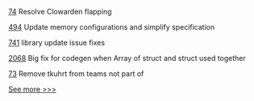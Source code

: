 
[74](https://github.com/hyperledger-labs/governance/pull/74) Resolve Clowarden flapping

[494](https://github.com/hyperledger-labs/private-data-objects/pull/494) Update memory configurations and simplify specification 

[741](https://github.com/hyperledger-labs/fabric-operations-console/pull/741) library update issue fixes

[2068](https://github.com/hyperledger/web3j/pull/2068) Big fix for codegen when Array of struct and struct used together

[73](https://github.com/hyperledger-labs/governance/pull/73) Remove tkuhrt from teams not part of


[See more >>>](https://start-here.hyperledger.org/pull-requests)
